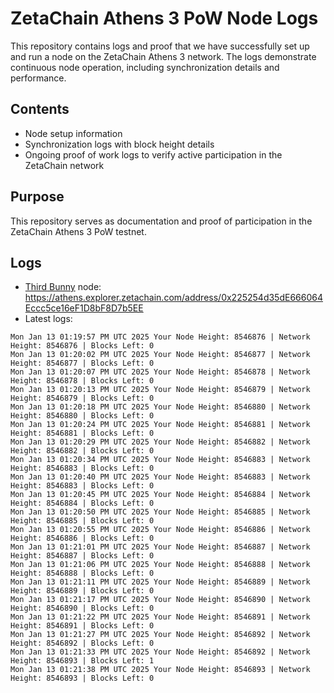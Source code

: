# ZetaChain Athens 3 PoW Node Logs
This repository contains logs and proof that we have successfully set up and run a node on the ZetaChain Athens 3 network. The logs demonstrate continuous node operation, including synchronization details and performance.

## Contents
- Node setup information
- Synchronization logs with block height details
- Ongoing proof of work logs to verify active participation in the ZetaChain network

## Purpose
This repository serves as documentation and proof of participation in the ZetaChain Athens 3 PoW testnet.

## Logs

- [Third Bunny](https://thirdbunny.xyz/) node: https://athens.explorer.zetachain.com/address/0x225254d35dE666064Eccc5ce16eF1D8bF8D7b5EE
- Latest logs:
```
Mon Jan 13 01:19:57 PM UTC 2025 Your Node Height: 8546876 | Network Height: 8546876 | Blocks Left: 0
Mon Jan 13 01:20:02 PM UTC 2025 Your Node Height: 8546877 | Network Height: 8546877 | Blocks Left: 0
Mon Jan 13 01:20:07 PM UTC 2025 Your Node Height: 8546878 | Network Height: 8546878 | Blocks Left: 0
Mon Jan 13 01:20:13 PM UTC 2025 Your Node Height: 8546879 | Network Height: 8546879 | Blocks Left: 0
Mon Jan 13 01:20:18 PM UTC 2025 Your Node Height: 8546880 | Network Height: 8546880 | Blocks Left: 0
Mon Jan 13 01:20:24 PM UTC 2025 Your Node Height: 8546881 | Network Height: 8546881 | Blocks Left: 0
Mon Jan 13 01:20:29 PM UTC 2025 Your Node Height: 8546882 | Network Height: 8546882 | Blocks Left: 0
Mon Jan 13 01:20:34 PM UTC 2025 Your Node Height: 8546883 | Network Height: 8546883 | Blocks Left: 0
Mon Jan 13 01:20:40 PM UTC 2025 Your Node Height: 8546883 | Network Height: 8546883 | Blocks Left: 0
Mon Jan 13 01:20:45 PM UTC 2025 Your Node Height: 8546884 | Network Height: 8546884 | Blocks Left: 0
Mon Jan 13 01:20:50 PM UTC 2025 Your Node Height: 8546885 | Network Height: 8546885 | Blocks Left: 0
Mon Jan 13 01:20:55 PM UTC 2025 Your Node Height: 8546886 | Network Height: 8546886 | Blocks Left: 0
Mon Jan 13 01:21:01 PM UTC 2025 Your Node Height: 8546887 | Network Height: 8546887 | Blocks Left: 0
Mon Jan 13 01:21:06 PM UTC 2025 Your Node Height: 8546888 | Network Height: 8546888 | Blocks Left: 0
Mon Jan 13 01:21:11 PM UTC 2025 Your Node Height: 8546889 | Network Height: 8546889 | Blocks Left: 0
Mon Jan 13 01:21:17 PM UTC 2025 Your Node Height: 8546890 | Network Height: 8546890 | Blocks Left: 0
Mon Jan 13 01:21:22 PM UTC 2025 Your Node Height: 8546891 | Network Height: 8546891 | Blocks Left: 0
Mon Jan 13 01:21:27 PM UTC 2025 Your Node Height: 8546892 | Network Height: 8546892 | Blocks Left: 0
Mon Jan 13 01:21:33 PM UTC 2025 Your Node Height: 8546892 | Network Height: 8546893 | Blocks Left: 1
Mon Jan 13 01:21:38 PM UTC 2025 Your Node Height: 8546893 | Network Height: 8546893 | Blocks Left: 0
```
